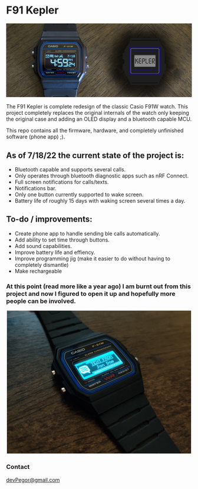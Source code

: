 # F91 Kepler

<p align="center">
  <img src="Hardware/images/main.jpg" alt="Old & New Display Design" width="600"/>
</p>

The F91 Kepler is complete redesign of the classic Casio F91W watch. This project completely replaces the original internals of the watch only keeping the original case and adding an OLED display and a bluetooth capable MCU.

This repo contains all the firmware, hardware, and completely unfinished software (phone app) ;).

## As of 7/18/22 the current state of the project is:
- Bluetooth capable and supports several calls.
- Only operates through bluetooth diagnostic apps such as nRF Connect.
- Full screen notifications for calls/texts.
- Notifications bar.
- Only one button currently supported to wake screen.
- Battery life of roughly 15 days with waking screen several times a day.

## To-do / improvements:
- Create phone app to handle sending ble calls automatically.
- Add ability to set time through buttons.
- Add sound capabilities. 
- Improve battery life and effiency.
- Improve programming jig (make it easier to do without having to completely dismantle)
- Make rechargeable



### At this point (read more like a year ago) I am burnt out from this project and now I figured to open it up and hopefully more people can be involved.


<p align="center">
  <img src="Hardware/images/text_from.jpg" alt="Old & New Display Design" width="500"/>
</p>


### Contact
devPegor@gmail.com
